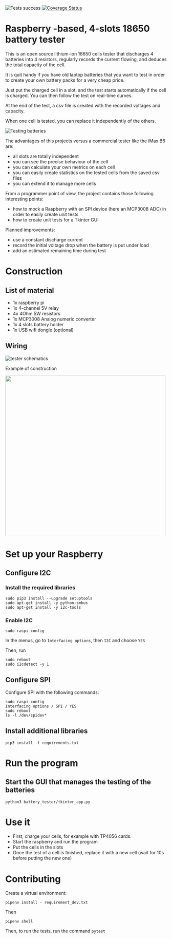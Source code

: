 
![](https://api.travis-ci.com/Geocali/18650_tester.svg?branch=master&status=passed "Tests success")
[![Coverage Status](https://coveralls.io/repos/github/Geocali/18650_tester/badge.svg?branch=master)](https://coveralls.io/github/Geocali/18650_tester?branch=master&service=github)

# Raspberry -based, 4-slots 18650 battery tester

This is an open source lithium-ion 18650 cells tester that discharges 4 batteries into 4 resistors, regularly records the current flowing, and deduces the total capacity of the cell.

It is quit handy if you have old laptop batteries that you want to test in order to create your own battery packs for a very cheap price.

Just put the charged cell in a slot, and the test starts automatically if the cell is charged. You can then follow the test on real-time curves.

At the end of the test, a csv file is created with the recorded voltages and capacity.

When one cell is tested, you can replace it independently of the others.

![Testing batteries](docs/example.gif)

The advantages of this projects versus a commercial tester like the iMax B6 are:
- all slots are totally independent
- you can see the precise behaviour of the cell
- you can calculate your own metrics on each cell
- you can easily create statistics on the tested cells from the saved csv files
- you can extend it to manage more cells

From a programmer point of view, the project contains those following interesting points:
- how to mock a Raspberry with an SPI device (here an MCP3008 ADC) in order to easily create unit tests
- how to create unit tests for a Tkinter GUI

Planned improvements:
- use a constant discharge current
- record the initial voltage drop when the battery is put under load
- add an estimated remaining time during test

# Construction

## List of material

- 1x raspberry pi
- 1x 4-channel 5V relay
- 4x 4Ohm 5W resistors
- 1x MCP3008 Analog numeric converter
- 1x 4 slots battery holder
- 1x USB wifi dongle (optional)

## Wiring

![tester schematics](docs/schematic.png)

Example of construction

<!-- ![construction example](docs/constructed_tester.jpg) -->
<img src="docs/constructed_tester.jpg" width="500" />

# Set up your Raspberry

## Configure I2C

### Install the required libraries

```
sudo pip3 install --upgrade setuptools
sudo apt-get install -y python-smbus
sudo apt-get install -y i2c-tools
```

### Enable I2C

```
sudo raspi-config
```
In the menus, go to `Interfacing options`, then `I2C` and choose `YES`

Then, run

```
sudo reboot
sudo i2cdetect -y 1
```

## Configure SPI

Configure SPI with the following commands:

```
sudo raspi-config
Interfacing options / SPI / YES
sudo reboot
ls -l /dev/spidev*
```

## Install additional libraries
```
pip3 install -f requirements.txt
```

# Run the program

## Start the GUI that manages the testing of the batteries
```
python3 battery_tester/tkinter_app.py
```


# Use it

- First, charge your cells, for example with TP4056 cards.
- Start the raspberry and run the program
- Put the cells in the slots
- Once the test of a cell is finished, replace it with a new cell (wait for 10s before putting the new one)


# Contributing

Create a virtual environment:
```
pipenv install - requirement_dev.txt
```

Then
```
pipenv shell
```

Then, to run the tests, run the command ```pytest```